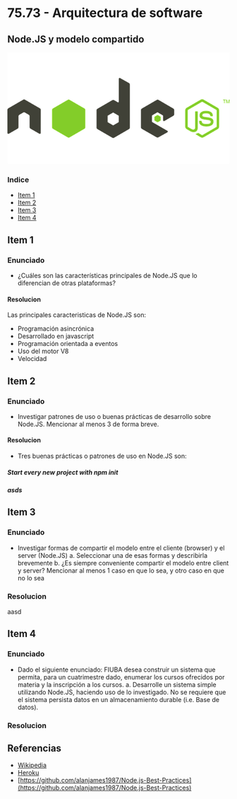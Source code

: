 # 75.73 - Arquitectura de software
## Node.JS y modelo compartido

![logo](https://github.com/recheconea/tp-arquitectura/blob/master/resources/logo2.png)

### Indice

- [Item 1](#item-1) 
- [Item 2](#item-2) 
- [Item 3](#item-3) 
- [Item 4](#item-4) 

## Item 1
### Enunciado
- ¿Cuáles son las características principales de Node.JS que lo diferencian de otras plataformas?
#### Resolucion
Las principales caracteristicas de Node.JS son:
 - Programación asincrónica
 - Desarrollado en javascript
 - Programación orientada a eventos
 - Uso del motor V8
 - Velocidad

## Item 2
### Enunciado
 - Investigar patrones de uso o buenas prácticas de desarrollo sobre Node.JS. Mencionar al menos 3 de forma breve.
#### Resolucion
 - Tres buenas prácticas o patrones de uso en Node.JS son:
 
##### Start every new project with npm init
 
##### asds 

## Item 3
### Enunciado
 - Investigar formas de compartir el modelo entre el cliente (browser) y el server (Node.JS)
a. Seleccionar una de esas formas y describirla brevemente
b. ¿Es siempre conveniente compartir el modelo entre client y server? Mencionar al menos 1 caso en que lo sea, y otro caso en que no lo sea
### Resolucion
aasd

## Item 4
### Enunciado
 - Dado el siguiente enunciado: FIUBA desea construir un sistema que permita, para un cuatrimestre dado, enumerar los cursos ofrecidos por materia y la inscripción a los cursos.
a. Desarrolle un sistema simple utilizando Node.JS, haciendo uso de lo investigado. No se requiere que el sistema persista datos en un almacenamiento durable (i.e. Base de datos).
### Resolucion


## Referencias
- [Wikipedia](https://es.wikipedia.org/wiki/Node.js)
- [Heroku](https://blog.heroku.com/node-habits-2016)
- [https://github.com/alanjames1987/Node.js-Best-Practices](https://github.com/alanjames1987/Node.js-Best-Practices)